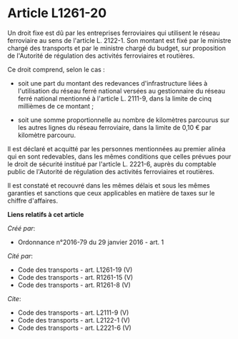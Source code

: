 # Article L1261-20

Un droit fixe est dû par les entreprises ferroviaires qui utilisent le réseau ferroviaire au sens de l'article L. 2122-1. Son
montant est fixé par le ministre chargé des transports et par le ministre chargé du budget, sur proposition de l'Autorité de
régulation des activités ferroviaires et routières. 

Ce droit comprend, selon le cas :

- soit une part du montant des redevances d'infrastructure liées à l'utilisation du réseau ferré national versées au
gestionnaire du réseau ferré national mentionné à l'article L. 2111-9, dans la limite de cinq millièmes de ce montant ;

- soit une somme proportionnelle au nombre de kilomètres parcourus sur les autres lignes du réseau ferroviaire, dans la
limite de 0,10 € par kilomètre parcouru. 

Il est déclaré et acquitté par les personnes mentionnées au premier alinéa qui en sont redevables, dans les mêmes conditions
que celles prévues pour le droit de sécurité institué par l'article L. 2221-6, auprès du comptable public de l'Autorité de
régulation des activités ferroviaires et routières. 

Il est constaté et recouvré dans les mêmes délais et sous les mêmes garanties et sanctions que ceux applicables en matière de
taxes sur le chiffre d'affaires.

**Liens relatifs à cet article**

_Créé par_:

  - Ordonnance n°2016-79 du 29 janvier 2016 - art. 1

_Cité par_:

  - Code des transports - art. L1261-19 (V)
  - Code des transports - art. R1261-15 (V)
  - Code des transports - art. R1261-8 (V)

_Cite_:

  - Code des transports - art. L2111-9 (V)
  - Code des transports - art. L2122-1 (V)
  - Code des transports - art. L2221-6 (V)
